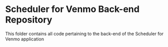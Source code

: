 # Scheduler for Venmo Back-end Repository

This folder contains all code pertaining to the back-end of the Scheduler for Venmo application
